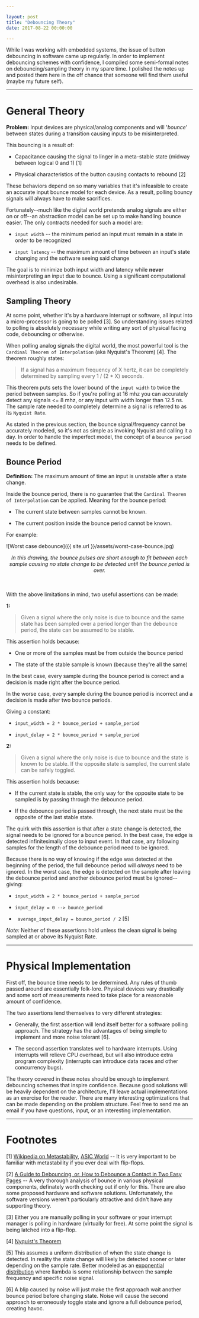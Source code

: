 ```yaml
---

layout: post
title: "Debouncing Theory"
date: 2017-08-22 00:00:00

---
```


While I was working with embedded systems, the issue of button debouncing in software came up regularly. In order to implement debouncing schemes with confidence, I compiled some semi-formal notes on debouncing/sampling theory in my spare time. I polished the notes up and posted them here in the off chance that someone will find them useful (maybe my future self).

---

# General Theory

__Problem:__ Input devices are physical/analog components and will '_bounce_'
between states during a transition causing inputs to be misinterpreted.

This bouncing is a result of:

- Capacitance causing the signal to linger in a meta-stable state (midway between logical 0 and 1) [1]

- Physical characteristics of the button causing contacts to rebound [2]

These behaviors depend on so many variables that it's infeasible to create an accurate input bounce model for each device. As a result, polling bouncy signals will always have to make sacrifices. 

Fortunately--much like the digital world pretends analog signals are either on or off--an abstraction model can be set up to make handling bounce easier. The only contracts needed for such a model are:

- `input width` -- the minimum period an input must remain in a state in order to be recognized

- `input latency` -- the maximum amount of time between an input's state changing and the software seeing said change

The goal is to minimize both input width and latency while __never__ misinterpreting an input due to bounce. Using a significant computational overhead is also undesirable.

## Sampling Theory

At some point, whether it's by a hardware interrupt or software, all input into a micro-processor is going to be polled [3]. So understanding issues related to polling is absolutely necessary while writing any sort of physical facing code, debouncing or otherwise.

When polling analog signals the digital world, the most powerful tool is the `Cardinal Theorem of Interpolation` (aka Nyquist's Theorem) [4]. The theorem roughly states:

> If a signal has a maximum frequency of X hertz, it can be completely determined by sampling every 1 / (2 * X) seconds.

This theorem puts sets the lower bound of the `input width` to twice the period between samples. So if you're polling at 16 mhz you can accurately detect any signals <= 8 mhz, or any input with width longer than 12.5 ns. The sample rate needed to completely determine a signal is referred to as its `Nyquist Rate`. 

As stated in the previous section, the bounce signal/frequency cannot be accurately modeled, so it's not as simple as invoking Nyquist and calling it a day. In order to handle the imperfect model, the concept of a `bounce period` needs to be defined.

## Bounce Period

__Definition:__ The maximum amount of time an input is unstable after a state change.

Inside the bounce period, there is no guarantee that the `Cardinal Theorem of Interpolation` can be applied. Meaning for the bounce period:

- The current state between samples cannot be known.

- The current position inside the bounce period cannot be known.

For example:

![Worst case debounce]({{ site.url }}/assets/worst-case-bounce.jpg)
<center>
  <i>In this drawing, the bounce pulses are short enough to fit between each sample causing no state change to be detected until the bounce period is over.</i><br>
</center><br><br>

With the above limitations in mind, two useful assertions can be made:

__1:__

> Given a signal where the only noise is due to bounce and the same state has been sampled over a period longer than the debounce period, the state can be assumed to be stable.

This assertion holds because:

- One or more of the samples must be from outside the bounce period

- The state of the stable sample is known (because they're all the same)

In the best case, every sample during the bounce period is correct and a decision is made right after the bounce period.

In the worse case, every sample during the bounce period is incorrect and a
decision is made after two bounce periods.

Giving a constant:

- ` input_width = 2 * bounce_period + sample_period `

- ` input_delay = 2 * bounce_period + sample_period `

__2:__ 

> Given a signal where the only noise is due to bounce and the state is known to be stable. If the opposite state is sampled, the current state can be safely toggled.

This assertion holds because:

- If the current state is stable, the only way for the opposite state to be sampled is by passing through the debounce period.

- If the debounce period is passed through, the next state must be the opposite of the last stable state.

The quirk with this assertion is that after a state change is detected, the signal needs to be ignored for a bounce period. In the best case, the edge is detected infinitesimally close to input event. In that case, any following samples for the length of the debounce period need to be ignored. 

Because there is no way of knowing if the edge was detected at the beginning of the period, the full debounce period will _always_ need to be ignored. In the worst case, the edge is detected on the sample after leaving the debounce period and another debounce period must be ignored--giving:

- ` input_width = 2 * bounce_period + sample_period `

- ` input_delay = 0 --> bounce_period `

- ` average_input_delay = bounce_period / 2` [5]

_Note:_ Neither of these assertions hold unless the clean signal is being sampled at or above its Nyquist Rate.

---

# Physical Implementation

First off, the bounce time needs to be determined. Any rules of thumb passed around are essentially folk-lore. Physical devices vary drastically and some sort of measurements need to take place for a reasonable amount of confidence.

The two assertions lend themselves to very different strategies:

- Generally, the first assertion will lend itself better for a software polling approach. The strategy has the advantages of being simple to implement and more noise tolerant [6].

- The second assertion translates well to hardware interrupts. Using interrupts will relieve CPU overhead, but will also introduce extra program complexity (interrupts can introduce data races and other concurrency bugs).

The theory covered in these notes should be enough to implement debouncing schemes that inspire confidence. Because good solutions will be heavily dependent on the architecture, I'll leave actual implementations as an exercise for the reader. There are many interesting optimizations that can be made depending on the problem structure. Feel free to send me an email if you have questions, input, or an interesting implementation.

---

# Footnotes

[1] [Wikipedia on Metastability](https://en.wikipedia.org/wiki/Metastability_in_electronics), [ASIC World](http://www.asic-world.com/tidbits/metastablity.html) -- It is very important to be familiar with metastability if you ever deal with flip-flops.

[2] [A Guide to Debouncing, or, How to Debounce a Contact in Two Easy Pages](http://www.ganssle.com/debouncing-pt2.htm) -- A very thorough analysis of bounce in various physical components, definately worth checking out if only for this. There are also some proposed hardware and software solutions. Unfortunately, the software versions weren't particularly attractive and didn't have any supporting theory.

[3] Either you are manually polling in your software or your interrupt manager is polling in hardware (virtually for free). At some point the signal is being latched into a flip-flop.

[4] [Nyquist's Theorem](https://ptolemy.eecs.berkeley.edu/eecs20/week13/nyquistShannon.html)

[5] This assumes a uniform distribution of when the state change is detected. In reality the state change will likely be detected sooner or later depending on the sample rate. Better modeled as an [exponential distribution](https://en.wikipedia.org/wiki/Exponential_distribution) where llambda is some relationship between the sample frequency and specific noise signal.

[6] A blip caused by noise will just make the first approach wait another bounce period before changing state. Noise will cause the second approach to erroneously toggle state and ignore a full debounce period, creating havoc.

